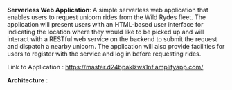 <strong>Serverless Web Application</strong>:
A simple serverless web application that enables users to request unicorn rides from the Wild Rydes fleet. The application will present users with an HTML-based user interface for indicating the location where they would like to be picked up and will interact with a RESTful web service on the backend to submit the request and dispatch a nearby unicorn. The application will also provide facilities for users to register with the service and log in before requesting rides.

Link to Application : https://master.d24bpaklzws1nf.amplifyapp.com/

<strong>Architecture</strong> :



